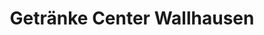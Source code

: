---
title: "Getränke Center Wallhausen"
url: /wallhausen/getraenke-center-wallhausen/
shop: Getränke
---